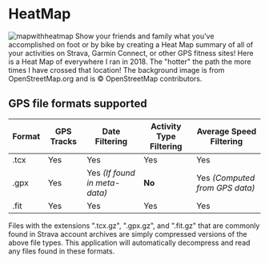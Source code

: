 # HeatMap
![mapwithheatmap](https://user-images.githubusercontent.com/12504656/50500738-d88b2000-0a18-11e9-8eee-d385a89584e3.png)
Show your friends and family what you've accomplished on foot or by bike by creating a Heat Map summary of all of your activities on Strava, Garmin Connect, or other GPS fitness sites! Here is a Heat Map of everywhere I ran in 2018. The "hotter" the path the more times I have crossed that location! The background image is from OpenStreetMap.org and is © OpenStreetMap contributors.
## GPS file formats supported

| Format | GPS Tracks | Date Filtering | Activity Type Filtering | Average Speed Filtering | 
| --- | --- | --- | --- | --- |
| .tcx | Yes | Yes | Yes | Yes |
| .gpx | Yes | Yes *(If found in meta-data)* | **No** | Yes *(Computed from GPS data)* |
| .fit | Yes | Yes | Yes | Yes |

Files with the extensions ".tcx.gz", ".gpx.gz", and ".fit.gz" that are commonly found in Strava account archives are simply compressed versions of the above file types. This application will automatically decompress and read any files found in these formats.
